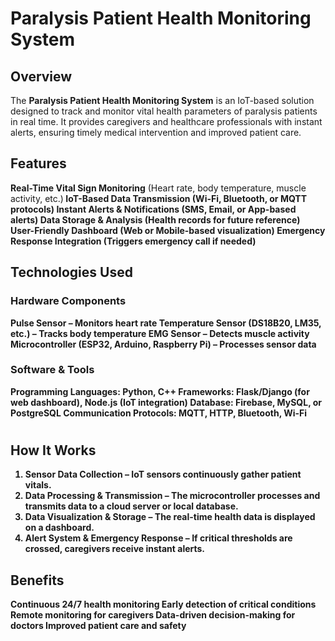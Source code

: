 # **Paralysis Patient Health Monitoring System**

## **Overview**
The **Paralysis Patient Health Monitoring System** is an IoT-based solution designed to track and monitor vital health parameters of paralysis patients in real time. It provides caregivers and healthcare professionals with instant alerts, ensuring timely medical intervention and improved patient care.

## **Features**
 **Real-Time Vital Sign Monitoring** (Heart rate, body temperature, muscle activity, etc.)<b/>
 **IoT-Based Data Transmission** (Wi-Fi, Bluetooth, or MQTT protocols)
 **Instant Alerts & Notifications** (SMS, Email, or App-based alerts)
 **Data Storage & Analysis** (Health records for future reference)
 **User-Friendly Dashboard** (Web or Mobile-based visualization)
 **Emergency Response Integration** (Triggers emergency call if needed)

## **Technologies Used**
### **Hardware Components**
 **Pulse Sensor** – Monitors heart rate
 **Temperature Sensor (DS18B20, LM35, etc.)** – Tracks body temperature
 **EMG Sensor** – Detects muscle activity
 **Microcontroller (ESP32, Arduino, Raspberry Pi)** – Processes sensor data

### **Software & Tools**
 **Programming Languages**: Python, C++
 **Frameworks**: Flask/Django (for web dashboard), Node.js (IoT integration)
**Database**: Firebase, MySQL, or PostgreSQL
**Communication Protocols**: MQTT, HTTP, Bluetooth, Wi-Fi

#
## **How It Works**
1. **Sensor Data Collection** – IoT sensors continuously gather patient vitals.
2. **Data Processing & Transmission** – The microcontroller processes and transmits data to a cloud server or local database.
3. **Data Visualization & Storage** – The real-time health data is displayed on a dashboard.
4. **Alert System & Emergency Response** – If critical thresholds are crossed, caregivers receive instant alerts.

## **Benefits**
Continuous 24/7 health monitoring
Early detection of critical conditions
Remote monitoring for caregivers
Data-driven decision-making for doctors
Improved patient care and safety



